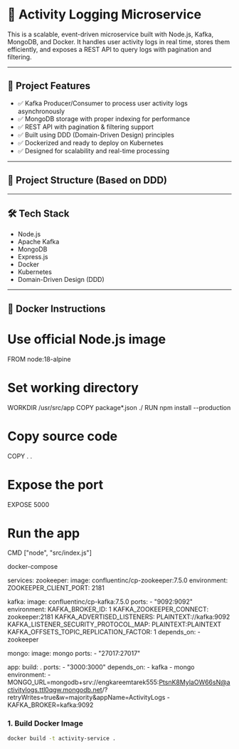 # 🧩 Activity Logging Microservice

This is a scalable, event-driven microservice built with Node.js, Kafka, MongoDB, and Docker. It handles user activity logs in real time, stores them efficiently, and exposes a REST API to query logs with pagination and filtering.

---

## 🚀 Project Features

- ✅ Kafka Producer/Consumer to process user activity logs asynchronously
- ✅ MongoDB storage with proper indexing for performance
- ✅ REST API with pagination & filtering support
- ✅ Built using DDD (Domain-Driven Design) principles
- ✅ Dockerized and ready to deploy on Kubernetes
- ✅ Designed for scalability and real-time processing

---

## 📁 Project Structure (Based on DDD)


---

## 🛠️ Tech Stack

- Node.js
- Apache Kafka
- MongoDB
- Express.js
- Docker
- Kubernetes
- Domain-Driven Design (DDD)

---

## 🐳 Docker Instructions
# Use official Node.js image
FROM node:18-alpine
# Set working directory
WORKDIR /usr/src/app
COPY package*.json ./
RUN npm install --production
# Copy source code
COPY . .
# Expose the port
EXPOSE 5000
# Run the app
CMD ["node", "src/index.js"]


docker-compose

services:
  zookeeper:
    image: confluentinc/cp-zookeeper:7.5.0
    environment:
      ZOOKEEPER_CLIENT_PORT: 2181

  kafka:
    image: confluentinc/cp-kafka:7.5.0
    ports:
      - "9092:9092"
    environment:
      KAFKA_BROKER_ID: 1
      KAFKA_ZOOKEEPER_CONNECT: zookeeper:2181
      KAFKA_ADVERTISED_LISTENERS: PLAINTEXT://kafka:9092
      KAFKA_LISTENER_SECURITY_PROTOCOL_MAP: PLAINTEXT:PLAINTEXT
      KAFKA_OFFSETS_TOPIC_REPLICATION_FACTOR: 1
    depends_on:
      - zookeeper

  mongo:
    image: mongo
    ports:
      - "27017:27017"

  app:
    build: .
    ports:
      - "3000:3000"
    depends_on:
      - kafka
      - mongo
    environment:
      - MONGO_URL=mongodb+srv://engkareemtarek555:PtsnK8MylaOW66sN@activitylogs.ttl0qgw.mongodb.net/?retryWrites=true&w=majority&appName=ActivityLogs
      - KAFKA_BROKER=kafka:9092
### 1. Build Docker Image

```bash
docker build -t activity-service .
